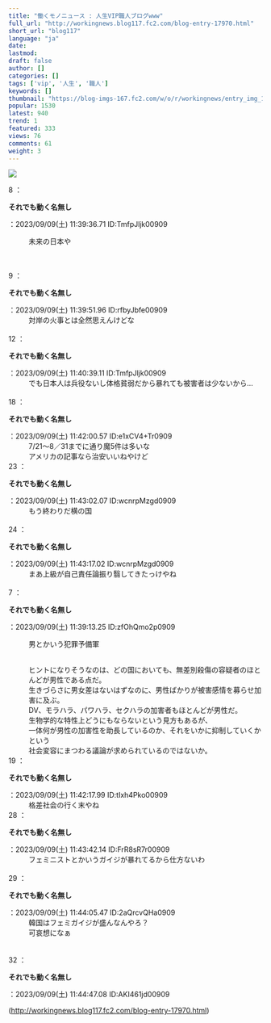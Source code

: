 ```yaml
---
title: "働くモノニュース : 人生VIP職人ブログwww"
full_url: "http://workingnews.blog117.fc2.com/blog-entry-17970.html"
short_url: "blog117"
language: "ja"
date: 
lastmod: 
draft: false
author: []
categories: []
tags: ['vip', '人生', '職人']
keywords: []
thumbnail: "https://blog-imgs-167.fc2.com/w/o/r/workingnews/entry_img_17970.jpg"
popular: 1530
latest: 940
trend: 1
featured: 333
views: 76
comments: 61
weight: 3
---
```


![](https://blog-imgs-167.fc2.com/w/o/r/workingnews/entry_img_17970.jpg)

<dl class='thread'><dt>8 ：<p><b>それでも動く名無し</b></p>：2023/09/09(土) 11:39:36.71 ID:TmfpJljk00909 <br></dt><dd><p>未来の日本や</p> <br><dd><br> </dd></dd><dt>9 ：<p><b>それでも動く名無し</b></p>：2023/09/09(土) 11:39:51.96 ID:rfbyJbfe00909 <br></dt><dd>対岸の火事とは全然思えんけどな <br><dd><br> </dd></dd><dt>12 ：<p><b>それでも動く名無し</b></p>：2023/09/09(土) 11:40:39.11 ID:TmfpJljk00909 <br></dt><dd>でも日本人は兵役ないし体格貧弱だから暴れても被害者は少ないから… <br><dd><br> </dd></dd><dt>18 ：<p><b>それでも動く名無し</b></p>：2023/09/09(土) 11:42:00.57 ID:e1xCV4+Tr0909 <br></dt><dd>7/21～8／31までに通り魔5件は多いな <br>アメリカの記事なら治安いいねやけど <dd> <dd> </dd></dd></dd><dt>23 ：<p><b>それでも動く名無し</b></p>：2023/09/09(土) 11:43:02.07 ID:wcnrpMzgd0909 <br></dt><dd>もう終わりだ横の国 <br><dd><br> </dd></dd><dt>24 ：<p><b>それでも動く名無し</b></p>：2023/09/09(土) 11:43:17.02 ID:wcnrpMzgd0909 <br></dt><dd>まあ上級が自己責任論振り翳してきたっけやね <br> <br></dd><dt>7 ：<p><b>それでも動く名無し</b></p>：2023/09/09(土) 11:39:13.25 ID:zfOhQmo2p0909 <br></dt><dd><p>男とかいう犯罪予備軍</p> <br>ヒントになりそうなのは、どの国においても、無差別殺傷の容疑者のほとんどが男性である点だ。 <br>生きづらさに男女差はないはずなのに、男性ばかりが被害感情を募らせ加害に及ぶ。 <br>DV、モラハラ、パワハラ、セクハラの加害者もほとんどが男性だ。 <br>生物学的な特性上どうにもならないという見方もあるが、 <br><dd>一体何が男性の加害性を助長しているのか、それをいかに抑制していくかという <br><dd>社会変容にまつわる議論が求められているのではないか。 <br><dd> <dd> </dd></dd></dd></dd></dd><dt>19 ：<p><b>それでも動く名無し</b></p>：2023/09/09(土) 11:42:17.99 ID:tIxh4Pko00909 <br></dt><dd>格差社会の行く末やね <br> </dd><dt>28 ：<p><b>それでも動く名無し</b></p>：2023/09/09(土) 11:43:42.14 ID:FrR8sR7r00909 <br></dt><dd>フェミニストとかいうガイジが暴れてるから仕方ないわ <br><dd><br> </dd></dd><dt>29 ：<p><b>それでも動く名無し</b></p>：2023/09/09(土) 11:44:05.47 ID:2aQrcvQHa0909 <br></dt><dd>韓国はフェミガイジが盛んなんやろ？ <br>可哀想になぁ <br><dd><br> <br></dd></dd><dt>32 ：<p><b>それでも動く名無し</b></p>：2023/09/09(土) 11:44:47.08 ID:AKI461jd00909 <br></dt></dl> 

(http://workingnews.blog117.fc2.com/blog-entry-17970.html)
